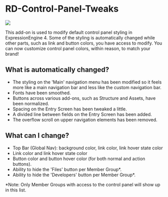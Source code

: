 # RD-Control-Panel-Tweaks

![](https://img.shields.io/badge/ExpressionEngine-4%2B-3784B0.svg)

This add-on is used to modify default control panel styling in ExpressionEngine 4. Some of the styling is automatically changed while other parts, such as link and button colors, you have access to modify. You can now customize control panel colors, within reason, to match your brand!

## What is automatically changed?

- The styling on the 'Main' navigation menu has been modified so it feels more like a main navigation bar and less like the custom navigation bar.
- Fonts have been smoothed.
- Buttons across various add-ons, such as Structure and Assets, have been normalized.
- Spacing on the Entry Screen has been tweaked a little.
- A divided line between fields on the Entry Screen has been added.
- The overflow scroll on upper navigation elements has been removed.

## What can I change?

- Top Bar (Global Nav): background color, link color, link hover state color
- Link color and link hover state color
- Button color and button hover color (for both normal and action buttons).
- Ability to hide the 'Files' button per Member Group*.
- Ability to hide the 'Developers' button per Member Group*.

*Note: Only Member Groups with access to the control panel will show up in this list.
